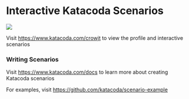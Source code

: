 # Interactive Katacoda Scenarios

[![](http://shields.katacoda.com/katacoda/crowjt/count.svg)](https://www.katacoda.com/crowjt "Get your profile on Katacoda.com")

Visit https://www.katacoda.com/crowjt to view the profile and interactive scenarios

### Writing Scenarios
Visit https://www.katacoda.com/docs to learn more about creating Katacoda scenarios

For examples, visit https://github.com/katacoda/scenario-example
